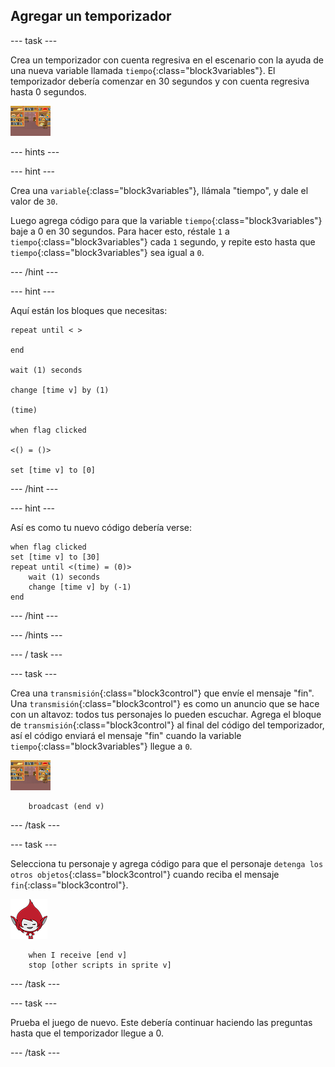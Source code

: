 ## Agregar un temporizador

\--- task \---

Crea un temporizador con cuenta regresiva en el escenario con la ayuda de una nueva variable llamada `tiempo`{:class="block3variables"}. El temporizador debería comenzar en 30 segundos y con cuenta regresiva hasta 0 segundos.

![Objeto escenario](images/stage-sprite.png)

\--- hints \---

\--- hint \---

Crea una `variable`{:class="block3variables"}, llámala "tiempo", y dale el valor de `30`.

Luego agrega código para que la variable `tiempo`{:class="block3variables"} baje a 0 en 30 segundos. Para hacer esto, réstale `1` a `tiempo`{:class="block3variables"} cada `1` segundo, y repite esto hasta que `tiempo`{:class="block3variables"} sea igual a `0`.

\--- /hint \---

\--- hint \---

Aquí están los bloques que necesitas:

```blocks3
repeat until < >

end

wait (1) seconds

change [time v] by (1)

(time)

when flag clicked

<() = ()>

set [time v] to [0]
```

\--- /hint \---

\--- hint \---

Así es como tu nuevo código debería verse:

```blocks3
when flag clicked
set [time v] to [30]
repeat until <(time) = (0)>
    wait (1) seconds
    change [time v] by (-1)
end
```

\--- /hint \---

\--- /hints \---

\--- / task \---

\--- task \---

Crea una `transmisión`{:class="block3control"} que envíe el mensaje "fin". Una `transmisión`{:class="block3control"} es como un anuncio que se hace con un altavoz: todos tus personajes lo pueden escuchar. Agrega el bloque de `transmisión`{:class="block3control"} al final del código del temporizador, así el código enviará el mensaje "fin" cuando la variable `tiempo`{:class="block3variables"} llegue a `0`.

![Objeto escenario](images/stage-sprite.png)

```blocks3
    broadcast (end v)
```

\--- /task \---

\--- task \---

Selecciona tu personaje y agrega código para que el personaje `detenga los otros objetos`{:class="block3control"} cuando reciba el mensaje `fin`{:class="block3control"}.

![Objeto de Giga](images/giga-sprite.png)

```blocks3
    when I receive [end v]
    stop [other scripts in sprite v]
```

\--- /task \---

\--- task \---

Prueba el juego de nuevo. Este debería continuar haciendo las preguntas hasta que el temporizador llegue a 0.

\--- /task \---
